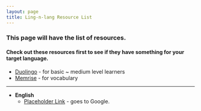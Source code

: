 ```yaml
---
layout: page
title: Ling-n-lang Resource List
---
```


### This page will have the list of resources.

#### Check out these resources first to see if they have something for your target language.
  * [Duolingo](https://www.duolingo.com/) - for basic ~ medium level learners  
  * [Memrise](http://www.memrise.com/home/) - for vocabulary

----

* **English**
  * [Placeholder Link](google.com) - goes to Google. 
